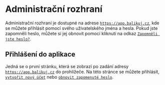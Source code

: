 ﻿---
sidebar_position: 1
---

# Administrační rozhraní
Administrační rozhraní je dostupné na adrese [`https://app.balikuj.cz`](https://app.balikuj.cz), kde se můžete přihlásit pomocí svého uživatelského jména a hesla. Pokud jste zapomněli heslo, můžete si jej obnovit pomocí kliknutí na odkaz [`Zapomněli jste heslo?`](https://app.balikuj.cz/auth/forgot-password).

## Přihlášení do aplikace
Jedná se o první stránku, která se zobrazí po zadání adresy [`https://app.balikuj.cz`](https://app.balikuj.cz) do prohlížeče. Na této stránce se můžete přihlásit, [`vytvořit nový účet`](https://app.balikuj.cz/auth/registration) nebo [`obnovit zapomenuté heslo`](https://app.balikuj.cz/auth/forgot-password).

<!--
## Sekce Zásilky

### [Přehled zásilek](/docs/documentation/packages/package-overview)

### [Přehled odeslaných dat](/docs/documentation/packages/package-overview)

### Poslední aktivita


## Objednávky

### Přehled objednávek

## Nastavení

### Adresy

### Aplikace

### Dopravci

### Emaily

### Pravidla

## Podpora-->